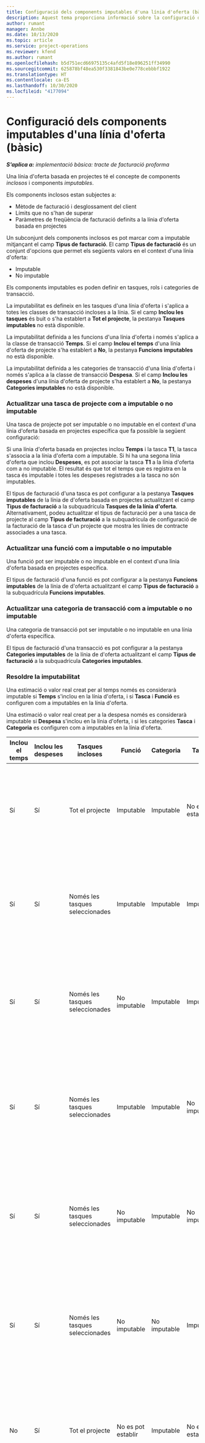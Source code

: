 ```yaml
---
title: Configuració dels components imputables d'una línia d'oferta (bàsic)
description: Aquest tema proporciona informació sobre la configuració de components imputables i no imputables en una línia d'oferta basada en el projecte.
author: rumant
manager: Annbe
ms.date: 10/13/2020
ms.topic: article
ms.service: project-operations
ms.reviewer: kfend
ms.author: rumant
ms.openlocfilehash: b5d751ecd66975135c4afd5f18e896251ff34990
ms.sourcegitcommit: 625878bf48ea530f3381843be0e778cebbbf1922
ms.translationtype: HT
ms.contentlocale: ca-ES
ms.lasthandoff: 10/30/2020
ms.locfileid: "4177094"
---
```

# <a name="configure-the-chargeable-components-of-a-quote-line---lite"></a>Configuració dels components imputables d'una línia d'oferta (bàsic)

_**S'aplica a:** implementació bàsica: tracte de facturació proforma_

Una línia d'oferta basada en projectes té el concepte de components *inclosos* i components *imputables*.

Els components inclosos estan subjectes a:

  - Mètode de facturació i desglossament del client
  - Límits que no s'han de superar 
  - Paràmetres de freqüència de facturació definits a la línia d'oferta basada en projectes

Un subconjunt dels components inclosos es pot marcar com a imputable mitjançant el camp **Tipus de facturació**. El camp **Tipus de facturació** és un conjunt d'opcions que permet els següents valors en el context d'una línia d'oferta:

  - Imputable
  - No imputable

Els components imputables es poden definir en tasques, rols i categories de transacció.

La imputabilitat es defineix en les tasques d'una línia d'oferta i s'aplica a totes les classes de transacció incloses a la línia. Si el camp **Inclou les tasques** és buit o s'ha establert a **Tot el projecte**, la pestanya **Tasques imputables** no està disponible.

La imputabilitat definida a les funcions d'una línia d'oferta i només s'aplica a la classe de transacció **Temps**. Si el camp **Inclou el temps** d'una línia d'oferta de projecte s'ha establert a **No**, la pestanya **Funcions imputables** no està disponible.

La imputabilitat definida a les categories de transacció d'una línia d'oferta i només s'aplica a la classe de transacció **Despesa**. Si el camp **Inclou les despeses** d'una línia d'oferta de projecte s'ha establert a **No**, la pestanya **Categories imputables** no està disponible.

### <a name="update-a-project-task-to-be-chargeable-or-non-chargeable"></a>Actualitzar una tasca de projecte com a imputable o no imputable

Una tasca de projecte pot ser imputable o no imputable en el context d'una línia d'oferta basada en projectes específica que fa possible la següent configuració:

Si una línia d'oferta basada en projectes inclou **Temps** i la tasca **T1**, la tasca s'associa a la línia d'oferta com a imputable. Si hi ha una segona línia d'oferta que inclou **Despeses**, es pot associar la tasca **T1** a la línia d'oferta com a no imputable. El resultat és que tot el temps que es registra en la tasca és imputable i totes les despeses registrades a la tasca no són imputables.

El tipus de facturació d'una tasca es pot configurar a la pestanya **Tasques imputables** de la línia de d'oferta basada en projectes actualitzant el camp **Tipus de facturació** a la subquadrícula **Tasques de la línia d'oferta**. Alternativament, podeu actualitzar el tipus de facturació per a una tasca de projecte al camp **Tipus de facturació** a la subquadrícula de configuració de la facturació de la tasca d'un projecte que mostra les línies de contracte associades a una tasca.

### <a name="update-a-role-to-be-chargeable-or-non-chargeable"></a>Actualitzar una funció com a imputable o no imputable

Una funció pot ser imputable o no imputable en el context d'una línia d'oferta basada en projectes específica.

El tipus de facturació d'una funció es pot configurar a la pestanya **Funcions imputables** de la línia de d'oferta actualitzant el camp **Tipus de facturació** a la subquadrícula **Funcions imputables**.

### <a name="update-a-transaction-category-to-be-chargeable-or-non-chargeable"></a>Actualitzar una categoria de transacció com a imputable o no imputable

Una categoria de transacció pot ser imputable o no imputable en una línia d'oferta específica.

El tipus de facturació d'una transacció es pot configurar a la pestanya **Categories imputables** de la línia de d'oferta actualitzant el camp **Tipus de facturació** a la subquadrícula **Categories imputables**.

### <a name="resolve-chargeability"></a>Resoldre la imputabilitat
Una estimació o valor real creat per al temps només es considerarà imputable si **Temps** s'inclou en la línia d'oferta, i si **Tasca** i **Funció** es configuren com a imputables en la línia d'oferta.

Una estimació o valor real creat per a la despesa només es considerarà imputable si **Despesa** s'inclou en la línia d'oferta, i si les categories **Tasca** i **Categoria** es configuren com a imputables en la línia d'oferta.

| Inclou el temps | Inclou les despeses | Tasques incloses | Funció | Categoria | Tasca | Facturació |
| --- | --- | --- | --- | --- | --- | --- |
| Sí | Sí | Tot el projecte | Imputable | Imputable | No es pot establir | Facturació en un valor real de temps: Imputable </br>Tipus de facturació en un valor real de despesa: Imputable |
| Sí | Sí | Només les tasques seleccionades | Imputable | Imputable | Imputable | Facturació en un valor real de temps: Imputable</br>Tipus de facturació en un valor real de despesa: Imputable |
| Sí | Sí | Només les tasques seleccionades | No imputable | Imputable | Imputable | Facturació en un valor real de temps: No imputable</br>Tipus de facturació en un valor real de despesa: Imputable |
| Sí | Sí | Només les tasques seleccionades | Imputable | Imputable | No imputable | Facturació en un valor real de temps: No imputable</br> Tipus de facturació en un valor real de despesa: No imputable |
| Sí | Sí | Només les tasques seleccionades | No imputable | Imputable | No imputable | Facturació en un valor real de temps: No imputable</br> Tipus de facturació en un valor real de despesa: No imputable |
| Sí | Sí | Només les tasques seleccionades | No imputable | No imputable | Imputable | Facturació en un valor real de temps: No imputable</br> Tipus de facturació en un valor real de despesa: No imputable |
| No | Sí | Tot el projecte | No es pot establir | Imputable | No es pot establir | Facturació en un valor real de temps: No disponible </br>Tipus de facturació en un valor real de despesa: Imputable |
| No | Sí | Tot el projecte | No es pot establir | No imputable | No es pot establir | Facturació en un valor real de temps: No disponible </br>Tipus de facturació en un valor real de despesa: No imputable |
| Sí | No | Tot el projecte | Imputable | No es pot establir | No es pot establir | Facturació en un valor real de temps: Imputable</br>Tipus de facturació en un valor real de despesa: No disponible |
| Sí | No | Tot el projecte | No imputable | No es pot establir | No es pot establir | Facturació en un valor real de temps: No imputable </br>Tipus de facturació en un valor real de despesa: No disponible |
